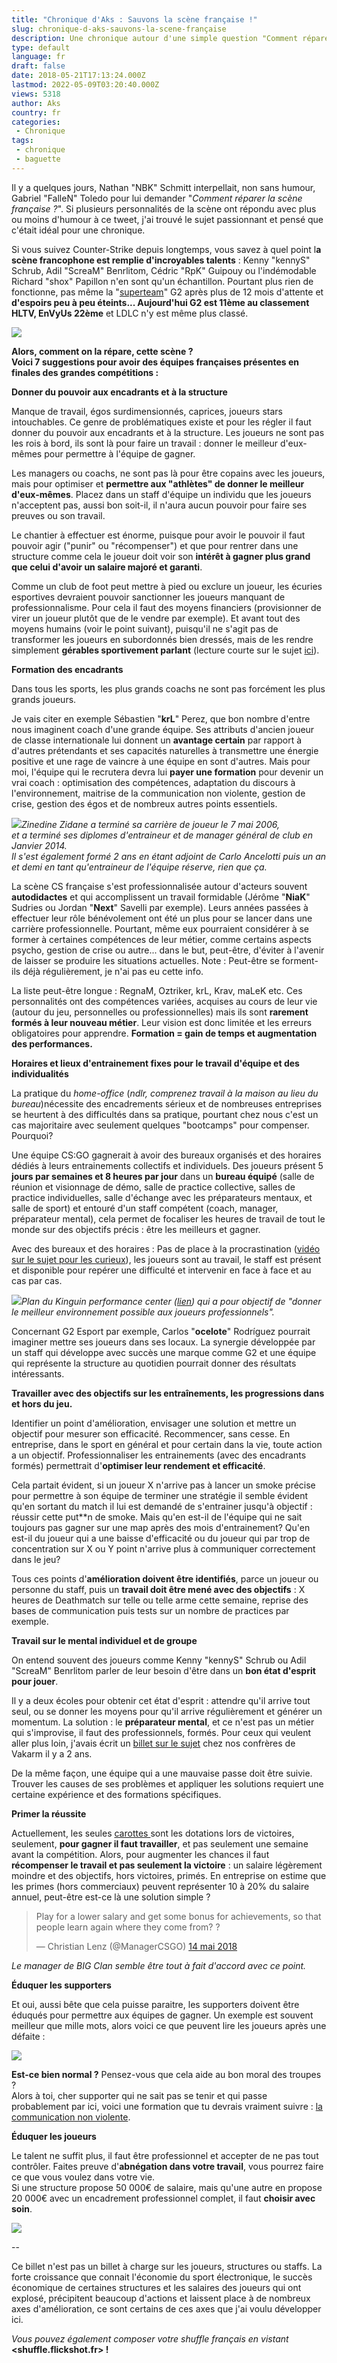 ```yaml
---
title: "Chronique d'Aks : Sauvons la scène française !"
slug: chronique-d-aks-sauvons-la-scene-française
description: Une chronique autour d'une simple question "Comment réparer la scène française ?" posée il y a quelques jours par Nathan "NBK" Schmitt
type: default
language: fr
draft: false
date: 2018-05-21T17:13:24.000Z
lastmod: 2022-05-09T03:20:40.000Z
views: 5318
author: Aks
country: fr
categories:
 - Chronique
tags:
 - chronique
 - baguette
---
```

Il y a quelques jours, Nathan "NBK" Schmitt⁠ interpellait, non sans humour, Gabriel "FalleN" Toledo⁠ pour lui demander "_Comment réparer la scène française ?_". Si plusieurs personnalités de la scène ont répondu avec plus ou moins d'humour à ce tweet, j'ai trouvé le sujet passionnant et pensé que c'était idéal pour une chronique. 

Si vous suivez Counter-Strike depuis longtemps, vous savez à quel point l**a scène francophone est remplie d'incroyables talents** : Kenny "kennyS" Schrub⁠, Adil "ScreaM" Benrlitom⁠, Cédric "RpK" Guipouy⁠ ou l'indémodable Richard "shox" Papillon⁠ n'en sont qu'un échantillon. Pourtant plus rien de fonctionne, pas même la "[superteam](https://flickshot.fr/fr/article/chronique-daks-la-superteam-francaise-en-statistiques/59a01380b87c7)" G2 après plus de 12 mois d'attente et **d'espoirs peu à peu éteints... Aujourd'hui G2 est 11ème au classement HLTV, EnVyUs 22ème** et LDLC n'y est même plus classé.

![](https://flickshot-ue.s3.eu-west-2.amazonaws.com/flickshot/article/5afacd0e1aba5/images/z6QEjGGIRL6vWrJKGZyvNm8bFfprNfBKSRfeXnw6.png)  

[](https://twitter.com/G2NBK/status/995807946377449472)

**Alors, comment on la répare, cette scène ?**  
**Voici 7 suggestions pour avoir des équipes françaises présentes en finales des grandes compétitions :** 

**Donner du pouvoir aux encadrants et à la structure**

Manque de travail, égos surdimensionnés, caprices, joueurs stars intouchables. Ce genre de problématiques existe et pour les régler il faut donner du pouvoir aux encadrants et à la structure. Les joueurs ne sont pas les rois à bord, ils sont là pour faire un travail : donner le meilleur d'eux-mêmes pour permettre à l'équipe de gagner. 

Les managers ou coachs, ne sont pas là pour être copains avec les joueurs, mais pour optimiser et **permettre aux "athlètes" de donner le meilleur d'eux-mêmes**. Placez dans un staff d'équipe un individu que les joueurs n'acceptent pas, aussi bon soit-il, il n'aura aucun pouvoir pour faire ses preuves ou son travail. 

Le chantier à effectuer est énorme, puisque pour avoir le pouvoir il faut pouvoir agir ("punir" ou "récompenser") et que pour rentrer dans une structure comme cela le joueur doit voir son **intérêt à gagner plus grand que celui d'avoir un salaire majoré et garanti**. 

Comme un club de foot peut mettre à pied ou exclure un joueur, les écuries esportives devraient pouvoir sanctionner les joueurs manquant de professionnalisme. Pour cela il faut des moyens financiers (provisionner de virer un joueur plutôt que de le vendre par exemple). Et avant tout des moyens humains (voir le point suivant), puisqu'il ne s'agit pas de transformer les joueurs en subordonnés bien dressés, mais de les rendre simplement **gérables sportivement parlant** (lecture courte sur le sujet [ici](https://www.lesechos.fr/idees-debats/cercle/cercle-167367-manager-une-equipe-le-management-sportif-applique-a-lentreprise-2071434.php)).

**Formation des encadrants**

Dans tous les sports, les plus grands coachs ne sont pas forcément les plus grands joueurs.

Je vais citer en exemple Sébastien "**krL**" Perez, que bon nombre d'entre nous imaginent coach d'une grande équipe. Ses attributs d'ancien joueur de classe internationale lui donnent un **avantage certain** par rapport à d'autres prétendants et ses capacités naturelles à transmettre une énergie positive et une rage de vaincre à une équipe en sont d'autres. Mais pour moi, l'équipe qui le recrutera devra lui **payer une formation** pour devenir un vrai coach : optimisation des compétences, adaptation du discours à l'environnement, maitrise de la communication non violente, gestion de crise, gestion des égos et de nombreux autres points essentiels.

![](https://flickshot-ue.s3.eu-west-2.amazonaws.com/flickshot/article/5afacd0e1aba5/images/nsZFvPQgEfEG68nqQhLisRffVPexA4b3rKS1I5YD.png)_Zinedine Zidane a terminé sa carrière de joueur le 7 mai 2006,_  
 _et a terminé ses diplomes d'entraineur et de manager général de club en Janvier 2014\._   
_Il s'est également formé 2 ans en étant adjoint de Carlo Ancelotti puis un an et demi en tant qu'entraineur de l'équipe réserve, rien que ça._

La scène CS française s'est professionnalisée autour d'acteurs souvent **autodidactes** et qui accomplissent un travail formidable (Jérôme "**NiaK**" Sudries ou Jordan "**Next**" Savelli par exemple). Leurs années passées à effectuer leur rôle bénévolement ont été un plus pour se lancer dans une carrière professionnelle. Pourtant, même eux pourraient considérer à se former à certaines compétences de leur métier, comme certains aspects psycho, gestion de crise ou autre... dans le but, peut-être, d'éviter à l'avenir de laisser se produire les situations actuelles. Note : Peut-être se forment-ils déjà régulièrement, je n'ai pas eu cette info.

La liste peut-être longue : RegnaM, Oztriker, krL, Krav, maLeK etc. Ces personnalités ont des compétences variées, acquises au cours de leur vie (autour du jeu, personnelles ou professionnelles) mais ils sont **rarement formés à leur nouveau métier**. Leur vision est donc limitée et les erreurs obligatoires pour apprendre. **Formation = gain de temps et augmentation des performances.**

**Horaires et lieux d'entrainement fixes pour le travail d'équipe et des individualités**

La pratique du _home-office_ (_ndlr, comprenez travail à la maison au lieu du bureau_)nécessite des encadrements sérieux et de nombreuses entreprises se heurtent à des difficultés dans sa pratique, pourtant chez nous c'est un cas majoritaire avec seulement quelques "bootcamps" pour compenser. Pourquoi?

Une équipe CS:GO gagnerait à avoir des bureaux organisés et des horaires dédiés à leurs entrainements collectifs et individuels. Des joueurs présent 5 **jours par semaines et 8 heures par jour** dans un **bureau équipé** (salle de réunion et visionnage de démo, salle de practice collective, salles de practice individuelles, salle d'échange avec les préparateurs mentaux, et salle de sport) et entouré d'un staff compétent (coach, manager, préparateur mental), cela permet de focaliser les heures de travail de tout le monde sur des objectifs précis : être les meilleurs et gagner. 

Avec des bureaux et des horaires : Pas de place à la procrastination ([vidéo sur le sujet pour les curieux](https://www.youtube.com/watch?v=arj7oStGLkU)), les joueurs sont au travail, le staff est présent et disponible pour repérer une difficulté et intervenir en face à face et au cas par cas.

![](https://flickshot-ue.s3.eu-west-2.amazonaws.com/flickshot/article/5afacd0e1aba5/images/DO5KCvgOK09AvOb1s9r4BNrcTEXLNhykiPSRgk0o.png)_Plan du Kinguin performance center ([lien](https://teamkinguin.com/team-kinguin-performance-center-en/)) qui a pour objectif de_ 
_"donner le meilleur environnement possible aux joueurs professionnels"._

Concernant G2 Esport par exemple, Carlos "**ocelote**" Rodríguez pourrait imaginer mettre ses joueurs dans ses locaux. La synergie développée par un staff qui développe avec succès une marque comme G2 et une équipe qui représente la structure au quotidien pourrait donner des résultats intéressants.

**Travailler avec des objectifs sur les entraînements, les progressions dans et hors du jeu.**

Identifier un point d'amélioration, envisager une solution et mettre un objectif pour mesurer son efficacité. Recommencer, sans cesse. En entreprise, dans le sport en général et pour certain dans la vie, toute action a un objectif. Professionnaliser les entrainements (avec des encadrants formés) permettrait d'**optimiser leur rendement et efficacité**.

Cela partait évident, si un joueur X n'arrive pas à lancer un smoke précise pour permettre à son équipe de terminer une stratégie il semble évident qu'en sortant du match il lui est demandé de s'entrainer jusqu'à objectif : réussir cette put\*\*n de smoke. Mais qu'en est-il de l'équipe qui ne sait toujours pas gagner sur une map après des mois d'entrainement? Qu'en est-il du joueur qui a une baisse d'efficacité ou du joueur qui par trop de concentration sur X ou Y point n'arrive plus à communiquer correctement dans le jeu?

Tous ces points d'**amélioration doivent être identifiés**, parce un joueur ou personne du staff, puis un **travail doit être mené avec des objectifs** : X heures de Deathmatch sur telle ou telle arme cette semaine, reprise des bases de communication puis tests sur un nombre de practices par exemple.

**Travail sur le mental individuel et de groupe** 

On entend souvent des joueurs comme Kenny "kennyS" Schrub⁠ ou Adil "ScreaM" Benrlitom⁠ parler de leur besoin d'être dans un **bon état d'esprit pour jouer**. 

Il y a deux écoles pour obtenir cet état d'esprit : attendre qu'il arrive tout seul, ou se donner les moyens pour qu'il arrive régulièrement et générer un momentum. La solution : le **préparateur mental**, et ce n'est pas un métier qui s'improvise, il faut des professionnels, formés. Pour ceux qui veulent aller plus loin, j'avais écrit un [billet sur le sujet](https://www.vakarm.net/news/read/Blog-de-la-redac-C-est-dans-la-tete/7625) chez nos confrères de Vakarm il y a 2 ans.

De la même façon, une équipe qui a une mauvaise passe doit être suivie. Trouver les causes de ses problèmes et appliquer les solutions requiert une certaine expérience et des formations spécifiques.

**Primer la réussite**

Actuellement, les seules [carottes ](http://www.linternaute.com/expression/langue-francaise/6476/la-carotte-ou-le-baton/)sont les dotations lors de victoires, seulement, **pour gagner il faut travailler**, et pas seulement une semaine avant la compétition. Alors, pour augmenter les chances il faut **récompenser le travail et pas seulement la victoire** : un salaire légèrement moindre et des objectifs, hors victoires, primés. En entreprise on estime que les primes (hors commerciaux) peuvent représenter 10 à 20% du salaire annuel, peut-être est-ce là une solution simple ?

> Play for a lower salary and get some bonus for achievements, so that people learn again where they come from? ?
> 
> — Christian Lenz (@ManagerCSGO) [14 mai 2018](https://twitter.com/ManagerCSGO/status/995956981130244096?ref%5Fsrc=twsrc%5Etfw)  

_Le manager de BIG Clan semble être tout à fait d'accord avec ce point._

**Éduquer les supporters**

Et oui, aussi bête que cela puisse paraitre, les supporters doivent être éduqués pour permettre aux équipes de gagner. Un exemple est souvent meilleur que mille mots, alors voici ce que peuvent lire les joueurs après une défaite : 

![](https://flickshot-ue.s3.eu-west-2.amazonaws.com/flickshot/article/5afacd0e1aba5/images/HgFNq771bZXH4LpSXoLIaKVhBthd4N5C2z52RPh3.png)

**Est-ce bien normal ?** Pensez-vous que cela aide au bon moral des troupes ?  
Alors à toi, cher supporter qui ne sait pas se tenir et qui passe probablement par ici, voici une formation que tu devrais vraiment suivre : [la communication non violente](https://fr.wikipedia.org/wiki/Communication%5Fnon-violente).

**Éduquer les joueurs**

Le talent ne suffit plus, il faut être professionnel et accepter de ne pas tout contrôler. Faites preuve d'**abnégation dans votre travail**, vous pourrez faire ce que vous voulez dans votre vie.  
Si une structure propose 50 000€ de salaire, mais qu'une autre en propose 20 000€ avec un encadrement professionnel complet, il faut **choisir avec soin**. 

![](https://flickshot-ue.s3.eu-west-2.amazonaws.com/flickshot/article/5afacd0e1aba5/images/FP8fMGz2R4r6oHcZVfeEOga38SpVmRqrmS0g3Cre.png)

\--

Ce billet n'est pas un billet à charge sur les joueurs, structures ou staffs. La forte croissance que connait l'économie du sport électronique, le succès économique de certaines structures et les salaires des joueurs qui ont explosé, précipitent beaucoup d'actions et laissent place à de nombreux axes d'amélioration, ce sont certains de ces axes que j'ai voulu développer ici. 

_Vous pouvez également composer votre shuffle français en vistant_ **<shuffle.flickshot.fr> !**
